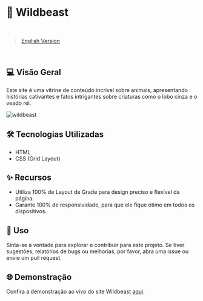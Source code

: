 #  🐺 Wildbeast 
</br>

> [English Version](README.md)

</br>

## 💻 Visão Geral

Este site é uma vitrine de conteúdo incrível sobre animais, apresentando histórias cativantes e fatos intrigantes sobre criaturas como o lobo cinza e o veado rei.

![wildbeast](https://github.com/nicolasKormann/wildbeast/assets/104602223/30f15e87-a34b-4a55-bca4-0fd5bb3a2c7b)

## 🛠 Tecnologias Utilizadas

- HTML
- CSS (Grid Layout)
  
## ✨ Recursos

- Utiliza 100% de Layout de Grade para design preciso e flexível da página.
- Garante 100% de responsividade, para que ele fique ótimo em todos os dispositivos.

## 🚀 Uso
Sinta-se à vontade para explorar e contribuir para este projeto. Se tiver sugestões, relatórios de bugs ou melhorias, por favor, abra uma issue ou envie um pull request.

## 🌐 Demonstração
Confira a demonstração ao vivo do site Wildbeast [aqui](https://nicolaskormann.github.io/wildbeast/).

